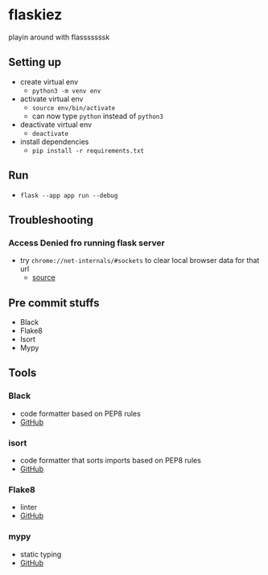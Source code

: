 # flaskiez
playin around with flasssssssk

## Setting up
* create virtual env
  * `python3 -m venv env`
* activate virtual env
  * `source env/bin/activate`
  * can now type `python` instead of `python3`
* deactivate virtual env
  * `deactivate`
* install dependencies
  * `pip install -r requirements.txt`

## Run
* `flask --app app run --debug`

## Troubleshooting

### Access Denied fro running flask server
* try `chrome://net-internals/#sockets` to clear local browser data for that url
  * [source](https://www.reddit.com/r/flask/comments/ttawkw/comment/iqrz3jw/)

## Pre commit stuffs
* Black
* Flake8
* Isort
* Mypy

## Tools


### Black
  * code formatter based on PEP8 rules
  * [GitHub](https://github.com/psf/black#the-uncompromising-code-formatter)

### isort
  * code formatter that sorts imports based on PEP8 rules
  * [GitHub](HTTPS://GITHUB.COM/PYCQA/ISORT)

### Flake8
  * linter
  * [GitHub](https://github.com/pycqa/flake8#flake8)

### mypy
  * static typing
  * [GitHub](https://github.com/python/mypy#mypy-static-typing-for-python)
